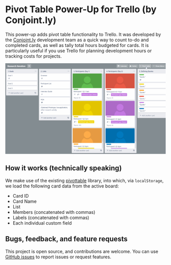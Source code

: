 # Pivot Table Power-Up for Trello (by Conjoint.ly)

This power-up adds pivot table functionality to Trello. It was developed by the [Conjoint.ly](https://conjointly.com/) development team as a quick way to count to-do and completed cards, as well as tally total hours budgeted for cards. It is particularly useful if you use Trello for planning development hours or tracking costs for projects.

![Pivot Table demo](src/html/pivot-table-demo.gif)

## How it works (technically speaking)

We make use of the existing [pivottable](https://github.com/Conjoint-ly/pivottable) library, into which, via `localStorage`, we load the following card data from the active board:

* Card ID
* Card Name
* List
* Members (concatenated with commas)
* Labels (concatenated with commas)
* Each individual custom field

## Bugs, feedback, and feature requests

This project is open source, and contributions are welcome. You can use [GitHub issues](https://github.com/Conjoint-ly/trello-pivot/issues) to report issues or request features.
